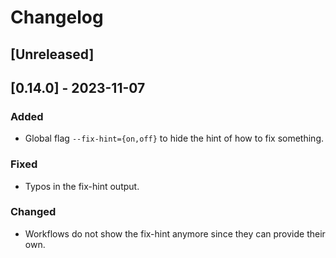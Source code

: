 # Changelog

## [Unreleased]

## [0.14.0] - 2023-11-07

### Added
- Global flag `--fix-hint={on,off}` to hide the hint of how to fix something.

### Fixed
- Typos in the fix-hint output.

### Changed
- Workflows do not show the fix-hint anymore since they can provide their own.
